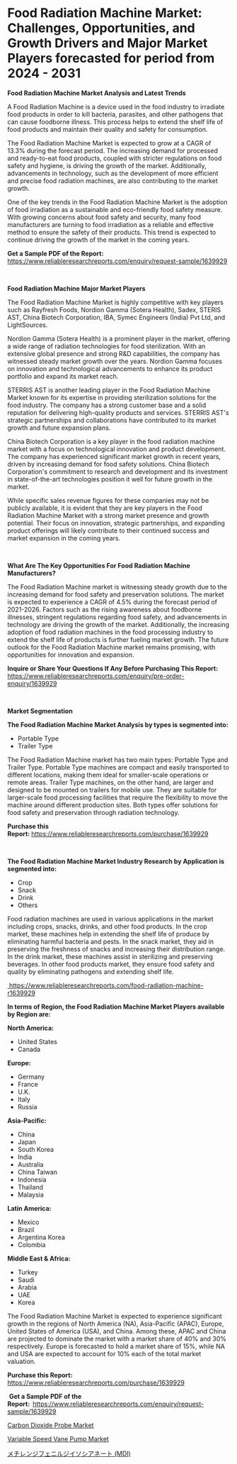 <p><h1>Food Radiation Machine Market: Challenges, Opportunities, and Growth Drivers and Major Market Players forecasted for period from 2024 - 2031</h1></p><p><strong>Food Radiation Machine Market Analysis and Latest Trends</strong></p>
<p><p>A Food Radiation Machine is a device used in the food industry to irradiate food products in order to kill bacteria, parasites, and other pathogens that can cause foodborne illness. This process helps to extend the shelf life of food products and maintain their quality and safety for consumption.</p><p>The Food Radiation Machine Market is expected to grow at a CAGR of 13.3% during the forecast period. The increasing demand for processed and ready-to-eat food products, coupled with stricter regulations on food safety and hygiene, is driving the growth of the market. Additionally, advancements in technology, such as the development of more efficient and precise food radiation machines, are also contributing to the market growth.</p><p>One of the key trends in the Food Radiation Machine Market is the adoption of food irradiation as a sustainable and eco-friendly food safety measure. With growing concerns about food safety and security, many food manufacturers are turning to food irradiation as a reliable and effective method to ensure the safety of their products. This trend is expected to continue driving the growth of the market in the coming years.</p></p>
<p><strong>Get a Sample PDF of the Report:&nbsp;</strong> <a href="https://www.reliableresearchreports.com/enquiry/request-sample/1639929">https://www.reliableresearchreports.com/enquiry/request-sample/1639929</a></p>
<p>&nbsp;</p>
<p><strong>Food Radiation Machine Major Market Players</strong></p>
<p><p>The Food Radiation Machine Market is highly competitive with key players such as Rayfresh Foods, Nordion Gamma (Sotera Health), Sadex, STERIS AST, China Biotech Corporation, IBA, Symec Engineers (India) Pvt Ltd, and LightSources. </p><p>Nordion Gamma (Sotera Health) is a prominent player in the market, offering a wide range of radiation technologies for food sterilization. With an extensive global presence and strong R&D capabilities, the company has witnessed steady market growth over the years. Nordion Gamma focuses on innovation and technological advancements to enhance its product portfolio and expand its market reach.</p><p>STERRIS AST is another leading player in the Food Radiation Machine Market known for its expertise in providing sterilization solutions for the food industry. The company has a strong customer base and a solid reputation for delivering high-quality products and services. STERRIS AST's strategic partnerships and collaborations have contributed to its market growth and future expansion plans.</p><p>China Biotech Corporation is a key player in the food radiation machine market with a focus on technological innovation and product development. The company has experienced significant market growth in recent years, driven by increasing demand for food safety solutions. China Biotech Corporation's commitment to research and development and its investment in state-of-the-art technologies position it well for future growth in the market.</p><p>While specific sales revenue figures for these companies may not be publicly available, it is evident that they are key players in the Food Radiation Machine Market with a strong market presence and growth potential. Their focus on innovation, strategic partnerships, and expanding product offerings will likely contribute to their continued success and market expansion in the coming years.</p></p>
<p>&nbsp;</p>
<p><strong>What Are The Key Opportunities For Food Radiation Machine Manufacturers?</strong></p>
<p><p>The Food Radiation Machine market is witnessing steady growth due to the increasing demand for food safety and preservation solutions. The market is expected to experience a CAGR of 4.5% during the forecast period of 2021-2026. Factors such as the rising awareness about foodborne illnesses, stringent regulations regarding food safety, and advancements in technology are driving the growth of the market. Additionally, the increasing adoption of food radiation machines in the food processing industry to extend the shelf life of products is further fueling market growth. The future outlook for the Food Radiation Machine market remains promising, with opportunities for innovation and expansion.</p></p>
<p><strong>Inquire or Share Your Questions If Any Before Purchasing This Report:</strong> <a href="https://www.reliableresearchreports.com/enquiry/pre-order-enquiry/1639929">https://www.reliableresearchreports.com/enquiry/pre-order-enquiry/1639929</a></p>
<p>&nbsp;</p>
<p><strong>Market Segmentation</strong></p>
<p><strong>The Food Radiation Machine Market Analysis by types is segmented into:</strong></p>
<p><ul><li>Portable Type</li><li>Trailer Type</li></ul></p>
<p><p>The Food Radiation Machine market has two main types: Portable Type and Trailer Type. Portable Type machines are compact and easily transported to different locations, making them ideal for smaller-scale operations or remote areas. Trailer Type machines, on the other hand, are larger and designed to be mounted on trailers for mobile use. They are suitable for larger-scale food processing facilities that require the flexibility to move the machine around different production sites. Both types offer solutions for food safety and preservation through radiation technology.</p></p>
<p><strong>Purchase this Report:&nbsp;</strong><a href="https://www.reliableresearchreports.com/purchase/1639929">https://www.reliableresearchreports.com/purchase/1639929</a></p>
<p>&nbsp;</p>
<p><strong>The Food Radiation Machine Market Industry Research by Application is segmented into:</strong></p>
<p><ul><li>Crop</li><li>Snack</li><li>Drink</li><li>Others</li></ul></p>
<p><p>Food radiation machines are used in various applications in the market including crops, snacks, drinks, and other food products. In the crop market, these machines help in extending the shelf life of produce by eliminating harmful bacteria and pests. In the snack market, they aid in preserving the freshness of snacks and increasing their distribution range. In the drink market, these machines assist in sterilizing and preserving beverages. In other food products market, they ensure food safety and quality by eliminating pathogens and extending shelf life.</p></p>
<p><a href="https://www.reliableresearchreports.com/food-radiation-machine-r1639929">&nbsp;https://www.reliableresearchreports.com/food-radiation-machine-r1639929</a></p>
<p><strong>In terms of Region, the Food Radiation Machine Market Players available by Region are:</strong></p>
<p>
    <p> <strong> North America: </strong>
        <ul>
            <li>United States</li>
            <li>Canada</li>
        </ul>
        </p> 
    <p> <strong> Europe: </strong>
        <ul>
            <li>Germany</li>
            <li>France</li>
            <li>U.K.</li>
            <li>Italy</li>
            <li>Russia</li>
        </ul>
        </p> 
    <p> <strong> Asia-Pacific: </strong>
        <ul>
            <li>China</li>
            <li>Japan</li>
            <li>South Korea</li>
            <li>India</li>
            <li>Australia</li>
            <li>China Taiwan</li>
            <li>Indonesia</li>
            <li>Thailand</li>
            <li>Malaysia</li>
        </ul>
        </p> 
    <p> <strong> Latin America: </strong>
        <ul>
            <li>Mexico</li>
            <li>Brazil</li>
            <li>Argentina Korea</li>
            <li>Colombia</li>
        </ul>
        </p> 
    <p> <strong> Middle East & Africa: </strong>
        <ul>
            <li>Turkey</li>
            <li>Saudi</li>
            <li>Arabia</li>
            <li>UAE</li>
            <li>Korea</li>
        </ul>
    </p>
    </p>
<p><p>The Food Radiation Machine Market is expected to experience significant growth in the regions of North America (NA), Asia-Pacific (APAC), Europe, United States of America (USA), and China. Among these, APAC and China are projected to dominate the market with a market share of 40% and 30% respectively. Europe is forecasted to hold a market share of 15%, while NA and USA are expected to account for 10% each of the total market valuation.</p></p>
<p><strong>Purchase this Report: </strong><a href="https://www.reliableresearchreports.com/purchase/1639929">https://www.reliableresearchreports.com/purchase/1639929</a></p>
<p>&nbsp;<strong>Get a Sample PDF of the Report:&nbsp;&nbsp;</strong><a href="https://www.reliableresearchreports.com/enquiry/request-sample/1639929">https://www.reliableresearchreports.com/enquiry/request-sample/1639929</a></p>
<p><strong></strong></p>
<p><p><a href="https://github.com/LitzyGulgowski2023/Market-Research-Report-List-1/blob/main/carbon-dioxide-probe-market.md">Carbon Dioxide Probe Market</a></p><p><a href="https://view.publitas.com/reportprime-1/insights-into-the-variable-speed-vane-pump-industry-market-financial-status-market-size-and-revenue-analysis-up-to-2031/">Variable Speed Vane Pump Market</a></p><p><a href="https://github.com/AbigaleHuel/Market-Research-Report-List-1/blob/main/2322416162079.md">メチレンジフェニルジイソシアネート (MDI)</a></p></p>
